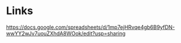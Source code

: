 # Links
https://docs.google.com/spreadsheets/d/1mp7ejHRvqe4gb6B9yfDN-wwYY2wJv7uouZXhdA8WOok/edit?usp=sharing
